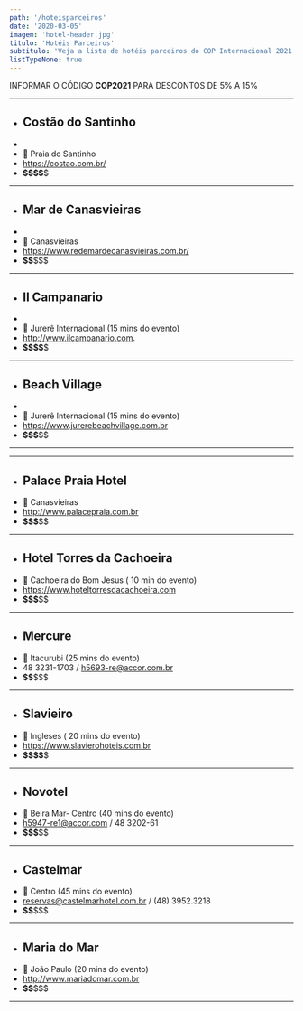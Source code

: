 ```yaml
---
path: '/hoteisparceiros'
date: '2020-03-05'
imagem: 'hotel-header.jpg'
titulo: 'Hotéis Parceiros'
subtitulo: 'Veja a lista de hotéis parceiros do COP Internacional 2021'
listTypeNone: true
---
```


INFORMAR O CÓDIGO **COP2021** PARA DESCONTOS DE 5% A 15%

---

- ## Costão do Santinho
- <carousel slides='costao-santinho-01.jpg,costao-santinho-02.webp,costao-santinho-03.jpg,costao-santinho-04.jpg'></carousel>
- 📍 Praia do Santinho
- https://costao.com.br/
- **\$\$\$\$**\$

***

- ## Mar de Canasvieiras
- <carousel slides='mar-canasvieiras-01.jpg,mar-canasvieiras-02.jpg,mar-canasvieiras-03.jpg'></carousel>
- 📍 Canasvieiras
- https://www.redemardecanasvieiras.com.br/
- **\$\$**\$\$\$

---

- ## Il Campanario
- <carousel slides='il-campanario-01.jpg,il-campanario-02.jpg,il-campanario-03.jpg'></carousel>
- 📍 Jurerê Internacional (15 mins do evento)
- http://www.ilcampanario.com.
- **\$\$\$\$**\$

---

- ## Beach Village
- <carousel slides='jurere-01.jpg,jurere-02.jpg,jurere-03.jpg,jurere-04.jpg'></carousel>
- 📍 Jurerê Internacional (15 mins do evento)
- https://www.jurerebeachvillage.com.br
- **\$\$\$**\$\$

---

---

- ## Palace Praia Hotel
- 📍 Canasvieiras
- http://www.palacepraia.com.br
- **\$\$\$**\$\$

---

- ## Hotel Torres da Cachoeira
- 📍 Cachoeira do Bom Jesus ( 10 min do evento)
- https://www.hoteltorresdacachoeira.com
- **\$\$\$**\$\$

---


- ## Mercure
- 📍 Itacurubi (25 mins do evento)
- 48 3231-1703 / h5693-re@accor.com.br
- **\$\$**\$\$\$

---

- ## Slavieiro
- 📍 Ingleses ( 20 mins do evento)
- https://www.slavierohoteis.com.br
- **\$\$\$\$**\$

---

- ## Novotel
- 📍 Beira Mar- Centro (40 mins do evento)
- h5947-re1@accor.com / 48 3202-61
- **\$\$\$**\$\$

---

- ## Castelmar
- 📍 Centro (45 mins do evento)
- reservas@castelmarhotel.com.br / (48) 3952.3218
- **\$\$**\$\$\$

---

- ## Maria do Mar
- 📍 João Paulo (20 mins do evento)
- http://www.mariadomar.com.br
- **\$\$**\$\$\$

---
